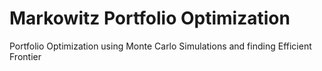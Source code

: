# Markowitz Portfolio Optimization
Portfolio Optimization using Monte Carlo Simulations and finding Efficient Frontier
